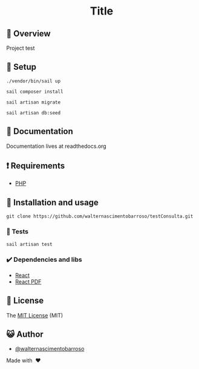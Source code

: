 <div align="center">

# Title

</div>

## :scroll: Overview

Project test

## :dvd: Setup

```
./vendor/bin/sail up

sail composer install

sail artisan migrate

sail artisan db:seed
```

## :blue_book: Documentation

Documentation lives at readthedocs.org

## :exclamation: Requirements

-   [PHP](https://php.net/)

## :floppy_disk: Installation and usage

```
git clone https://github.com/walternascimentobarroso/testConsulta.git
```

### :rotating_light: Tests

```
sail artisan test
```

### :heavy_check_mark: Dependencies and libs

-   [React](https://pt-br.reactjs.org/docs/create-a-new-react-app.html)
-   [React PDF](https://react-pdf.org/)

## :memo: License

The [MIT License]() (MIT)

## :smiley_cat: Author

-   [@walternascimentobarroso](https://walternascimentobarroso.github.io/)

Made with &nbsp;❤️&nbsp;
